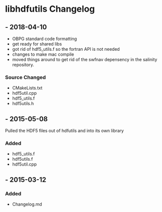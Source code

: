 
# libhdfutils Changelog

## <VERSION STILL IN LIMBO> - 2018-04-10

 - OBPG standard code formatting
 - get ready for shared libs
 - got rid of hdf5_utils.f so the fortran API is not needed
 - changes to make mac compile
 - moved things around to get rid of the swfnav depensency in the salinity repository.

### Source Changed
  * CMakeLists.txt
  * hdf5util.cpp
  * hdf5_utils.f
  * hdf5utils.h

## <VERSION STILL IN LIMBO> - 2015-05-08

Pulled the HDF5 files out of hdfutils and into its own library

### Added
  * hdf5_utils.f
  * hdf5utils.f
  * hdf5util.cpp

## <VERSION> - 2015-03-12
### Added
  * Changelog.md
